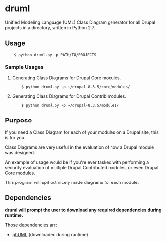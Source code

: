 # druml

Unified Modeling Language (UML) Class Diagram generator for all Drupal projects
in a directory, written in Python 2.7.


## Usage

```
    $ python druml.py -p PATH/TO/PROJECTS
```

### Sample Usages

1. Generating Class Diagrams for Drupal Core modules.

    ```
        $ python druml.py -p ~/drupal-8.3.5/core/modules/
    ```

2. Generating Class Diagrams for Drupal Contrib modules.

    ```
        $ python druml.py -p ~/drupal-8.3.5/modules/
    ```



## Purpose

If you need a Class Diagram for each of your modules on a Drupal site, this is for you.

Class Diagrams are very useful in the evaluation of how a Drupal module was designed.

An example of usage would be if you're ever tasked with performing a security evaluation
of multiple Drupal Contributed modules, or even Drupal Core modules.

This program will spit out nicely made diagrams for each module.


## Dependencies

**druml will prompt the user to download any required dependencies during runtime.**

Those dependencies are:

 - [phUML](https://github.com/jakobwesthoff/phuml) (downloaded during runtime)
